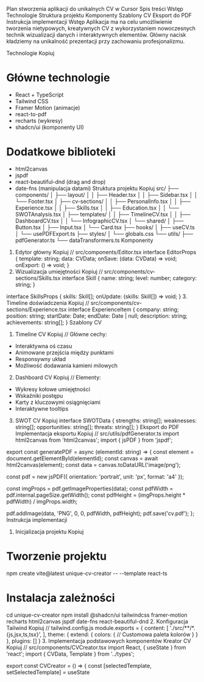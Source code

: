 Plan stworzenia aplikacji do unikalnych CV w Cursor
Spis treści
Wstęp
Technologie
Struktura projektu
Komponenty
Szablony CV
Eksport do PDF
Instrukcja implementacji
Wstęp
Aplikacja ma na celu umożliwienie tworzenia nietypowych, kreatywnych CV z wykorzystaniem nowoczesnych technik wizualizacji danych i interaktywnych elementów. Główny nacisk kładziemy na unikalność prezentacji przy zachowaniu profesjonalizmu.

Technologie
Kopiuj
# Główne technologie
- React + TypeScript
- Tailwind CSS
- Framer Motion (animacje)
- react-to-pdf
- recharts (wykresy)
- shadcn/ui (komponenty UI)

# Dodatkowe biblioteki
- html2canvas
- jspdf
- react-beautiful-dnd (drag and drop)
- date-fns (manipulacja datami)
Struktura projektu
Kopiuj
src/
├── components/
│   ├── layout/
│   │   ├── Header.tsx
│   │   ├── Sidebar.tsx
│   │   └── Footer.tsx
│   ├── cv-sections/
│   │   ├── PersonalInfo.tsx
│   │   ├── Experience.tsx
│   │   ├── Skills.tsx
│   │   ├── Education.tsx
│   │   └── SWOTAnalysis.tsx
│   ├── templates/
│   │   ├── TimelineCV.tsx
│   │   ├── DashboardCV.tsx
│   │   └── InfographicCV.tsx
│   └── shared/
│       ├── Button.tsx
│       ├── Input.tsx
│       └── Card.tsx
├── hooks/
│   ├── useCV.ts
│   └── usePDFExport.ts
├── styles/
│   └── globals.css
└── utils/
    ├── pdfGenerator.ts
    └── dataTransformers.ts
Komponenty
1. Edytor główny
Kopiuj
// src/components/Editor.tsx
interface EditorProps {
  template: string;
  data: CVData;
  onSave: (data: CVData) => void;
  onExport: () => void;
}
2. Wizualizacja umiejętności
Kopiuj
// src/components/cv-sections/Skills.tsx
interface Skill {
  name: string;
  level: number;
  category: string;
}

interface SkillsProps {
  skills: Skill[];
  onUpdate: (skills: Skill[]) => void;
}
3. Timeline doświadczenia
Kopiuj
// src/components/cv-sections/Experience.tsx
interface ExperienceItem {
  company: string;
  position: string;
  startDate: Date;
  endDate: Date | null;
  description: string;
  achievements: string[];
}
Szablony CV
1. Timeline CV
Kopiuj
// Główne cechy:
- Interaktywna oś czasu
- Animowane przejścia między punktami
- Responsywny układ
- Możliwość dodawania kamieni milowych
2. Dashboard CV
Kopiuj
// Elementy:
- Wykresy kołowe umiejętności
- Wskaźniki postępu
- Karty z kluczowymi osiągnięciami
- Interaktywne tooltips
3. SWOT CV
Kopiuj
interface SWOTData {
  strengths: string[];
  weaknesses: string[];
  opportunities: string[];
  threats: string[];
}
Eksport do PDF
Implementacja eksportu
Kopiuj
// src/utils/pdfGenerator.ts
import html2canvas from 'html2canvas';
import { jsPDF } from 'jspdf';

export const generatePDF = async (elementId: string) => {
  const element = document.getElementById(elementId);
  const canvas = await html2canvas(element);
  const data = canvas.toDataURL('image/png');
  
  const pdf = new jsPDF({
    orientation: 'portrait',
    unit: 'px',
    format: 'a4'
  });
  
  const imgProps = pdf.getImageProperties(data);
  const pdfWidth = pdf.internal.pageSize.getWidth();
  const pdfHeight = (imgProps.height * pdfWidth) / imgProps.width;
  
  pdf.addImage(data, 'PNG', 0, 0, pdfWidth, pdfHeight);
  pdf.save('cv.pdf');
};
Instrukcja implementacji
1. Inicjalizacja projektu
Kopiuj
# Tworzenie projektu
npm create vite@latest unique-cv-creator -- --template react-ts

# Instalacja zależności
cd unique-cv-creator
npm install @shadcn/ui tailwindcss framer-motion recharts html2canvas jspdf date-fns react-beautiful-dnd
2. Konfiguracja Tailwind
Kopiuj
// tailwind.config.js
module.exports = {
  content: [
    './src/**/*.{js,jsx,ts,tsx}',
  ],
  theme: {
    extend: {
      colors: {
        // Customowa paleta kolorów
      }
    }
  },
  plugins: []
}
3. Implementacja podstawowych komponentów
Kreator CV
Kopiuj
// src/components/CVCreator.tsx
import React, { useState } from 'react';
import { CVData, Template } from '../types';

export const CVCreator = () => {
  const [selectedTemplate, setSelectedTemplate] = useState<Template>('timeline');
  const [cvData, setCVData] = useState<CVData>({
    personalInfo: {},
    experience: [],
    skills: [],
    education: [],
    swot: {
      strengths: [],
      weaknesses: [],
      opportunities: [],
      threats: []
    }
  });

  return (
    <div className="min-h-screen bg-gray-50">
      {/* Implementacja interfejsu */}
    </div>
  );
};
4. Implementacja szablonów
Timeline CV
Kopiuj
// src/components/templates/TimelineCV.tsx
import { motion } from 'framer-motion';

export const TimelineCV = ({ data }) => {
  return (
    <motion.div
      initial={{ opacity: 0 }}
      animate={{ opacity: 1 }}
      className="p-8"
    >
      {/* Implementacja timeline */}
    </motion.div>
  );
};
5. Implementacja analizy SWOT
Kopiuj
// src/components/cv-sections/SWOTAnalysis.tsx
export const SWOTAnalysis = ({ data, onUpdate }) => {
  return (
    <div className="grid grid-cols-2 gap-4">
      {/* Implementacja macierzy SWOT */}
    </div>
  );
};
6. Wizualizacja umiejętności
Kopiuj
// src/components/cv-sections/SkillsChart.tsx
import { PieChart } from 'recharts';

export const SkillsChart = ({ skills }) => {
  return (
    <div className="w-full h-64">
      {/* Implementacja wykresów */}
    </div>
  );
};
7. Implementacja eksportu
Hook eksportu
Kopiuj
// src/hooks/usePDFExport.ts
import { useCallback } from 'react';
import { generatePDF } from '../utils/pdfGenerator';

export const usePDFExport = (elementId: string) => {
  const exportToPDF = useCallback(() => {
    generatePDF(elementId);
  }, [elementId]);

  return { exportToPDF };
};
Kolejne kroki rozwoju
System szablonów

Implementacja systemu zarządzania szablonami
Możliwość tworzenia własnych szablonów
Interaktywne elementy

Drag & drop sekcji
Edycja in-place
Animowane przejścia
Optymalizacja wydajności

Lazy loading komponentów
Optymalizacja renderowania
Cachowanie szablonów
Rozszerzenia

Export do różnych formatów
Integracja z LinkedIn
System portfolio online